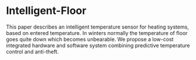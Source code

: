 # Intelligent-Floor
This paper describes an intelligent temperature sensor for heating systems, based on entered temperature. In winters normally the temperature of floor goes quite down which becomes unbearable. We propose a low-cost integrated hardware and software system combining predictive temperature control and anti-theft.
